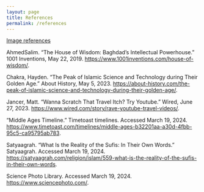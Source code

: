 ```yaml
---
layout: page
title: References
permalink: /references
---
```





<u> Image references </u>

AhmedSalim. “The House of Wisdom: Baghdad’s Intellectual Powerhouse.” 1001 Inventions, May 22, 2019. https://www.1001inventions.com/house-of-wisdom/. 

Chakra, Hayden. “The Peak of Islamic Science and Technology during Their Golden Age.” About History, May 5, 2023. https://about-history.com/the-peak-of-islamic-science-and-technology-during-their-golden-age/. 

Jancer, Matt. “Wanna Scratch That Travel Itch? Try Youtube.” Wired, June 27, 2023. https://www.wired.com/story/rave-youtube-travel-videos/. 

“Middle Ages Timeline.” Timetoast timelines. Accessed March 19, 2024. https://www.timetoast.com/timelines/middle-ages-b32201aa-a30d-4fbb-95c5-ca95795ab783. 

Satyaagrah. “What Is the Reality of the Sufis: In Their Own Words.” Satyaagrah. Accessed March 19, 2024. https://satyaagrah.com/religion/islam/559-what-is-the-reality-of-the-sufis-in-their-own-words. 

Science Photo Library. Accessed March 19, 2024. https://www.sciencephoto.com/. 

<br>
<br>
<br>
<br>
<br>
<br>
<br>
<br>
<br>
<br>
<br>
<br>
<br>
<br>
<br>
<br>
<br>
<br>